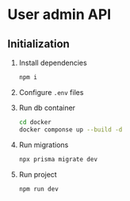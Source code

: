 # User admin API

## Initialization

1. Install dependencies
    ```bash
    npm i
    ```
2. Configure `.env` files

3. Run db container
    ```bash
    cd docker
    docker componse up --build -d
    ```

4. Run migrations
    ```bash
    npx prisma migrate dev
    ```

5. Run project
   ```bash
   npm run dev
   ```